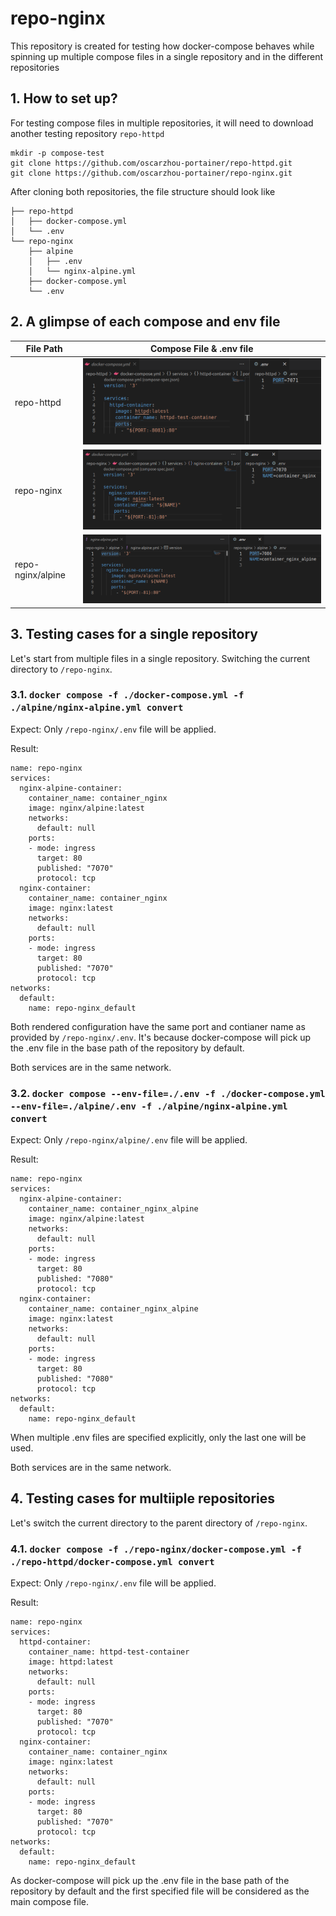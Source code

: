 # repo-nginx

This repository is created for testing how docker-compose behaves while spinning up multiple compose files in a single repository and in the different repositories



## 1. How to set up?

For testing compose files in multiple repositories, it will need to download another testing repository `repo-httpd`

```
mkdir -p compose-test
git clone https://github.com/oscarzhou-portainer/repo-httpd.git
git clone https://github.com/oscarzhou-portainer/repo-nginx.git
```

After cloning both repositories, the file structure should look like  

```
├── repo-httpd
│   ├── docker-compose.yml
│   └── .env
└── repo-nginx
    ├── alpine
    │   ├── .env
    │   └── nginx-alpine.yml
    ├── docker-compose.yml
    └── .env
```

## 2. A glimpse of each compose and env file 

| File Path  | Compose File & .env file  |
|---|---|
| repo-httpd  | ![](./assets/httpd-config.png)  |
| repo-nginx  | ![](./assets/nginx-config.png)  |   
| repo-nginx/alpine  | ![](./assets/alpine-config.png)  |   


## 3. Testing cases for a single repository

Let's start from multiple files in a single repository. Switching the current directory to `/repo-nginx`.

### 3.1. `docker compose -f ./docker-compose.yml -f ./alpine/nginx-alpine.yml convert`

Expect: Only `/repo-nginx/.env` file will be applied. 

Result:  

```
name: repo-nginx
services:
  nginx-alpine-container:
    container_name: container_nginx
    image: nginx/alpine:latest
    networks:
      default: null
    ports:
    - mode: ingress
      target: 80
      published: "7070"
      protocol: tcp
  nginx-container:
    container_name: container_nginx
    image: nginx:latest
    networks:
      default: null
    ports:
    - mode: ingress
      target: 80
      published: "7070"
      protocol: tcp
networks:
  default:
    name: repo-nginx_default
```

Both rendered configuration have the same port and contianer name as provided by `/repo-nginx/.env`. It's because docker-compose will pick up the .env file in the base path of the repository by default.

Both services are in the same network.

### 3.2. `docker compose --env-file=./.env -f ./docker-compose.yml --env-file=./alpine/.env -f ./alpine/nginx-alpine.yml convert`

Expect: Only `/repo-nginx/alpine/.env` file will be applied.  

Result: 

```
name: repo-nginx
services:
  nginx-alpine-container:
    container_name: container_nginx_alpine
    image: nginx/alpine:latest
    networks:
      default: null
    ports:
    - mode: ingress
      target: 80
      published: "7080"
      protocol: tcp
  nginx-container:
    container_name: container_nginx_alpine
    image: nginx:latest
    networks:
      default: null
    ports:
    - mode: ingress
      target: 80
      published: "7080"
      protocol: tcp
networks:
  default:
    name: repo-nginx_default
```

When multiple .env files are specified explicitly, only the last one will be used.

Both services are in the same network.


## 4. Testing cases for multiiple repositories

Let's switch the current directory to the parent directory of `/repo-nginx`. 

### 4.1. `docker compose -f ./repo-nginx/docker-compose.yml -f ./repo-httpd/docker-compose.yml convert`

Expect: Only `/repo-nginx/.env` file will be applied. 

Result: 

```
name: repo-nginx
services:
  httpd-container:
    container_name: httpd-test-container
    image: httpd:latest
    networks:
      default: null
    ports:
    - mode: ingress
      target: 80
      published: "7070"
      protocol: tcp
  nginx-container:
    container_name: container_nginx
    image: nginx:latest
    networks:
      default: null
    ports:
    - mode: ingress
      target: 80
      published: "7070"
      protocol: tcp
networks:
  default:
    name: repo-nginx_default
```

As docker-compose will pick up the .env file in the base path of the repository by default and the first specified file will be considered as the main compose file.
